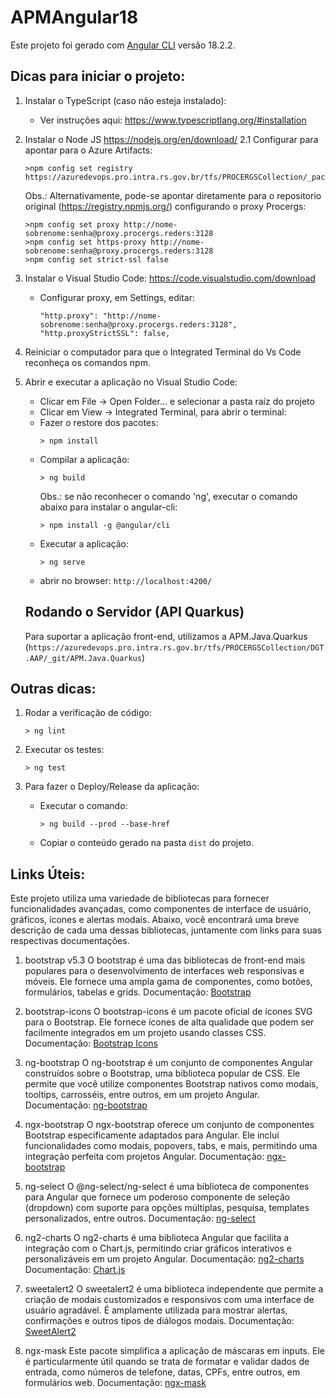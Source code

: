 # APMAngular18

Este projeto foi gerado com [Angular CLI](https://github.com/angular/angular-cli) versão 18.2.2.

## Dicas para iniciar o projeto:

1. Instalar o TypeScript (caso não esteja instalado):

   - Ver instruções aqui: https://www.typescriptlang.org/#installation

2. Instalar o Node JS https://nodejs.org/en/download/
   2.1 Configurar para apontar para o Azure Artifacts:
   ```
   >npm config set registry https://azuredevops.pro.intra.rs.gov.br/tfs/PROCERGSCollection/_packaging/procergs/npm/registry/
   ```
   Obs.: Alternativamente, pode-se apontar diretamente para o repositorio original (https://registry.npmjs.org/) configurando o proxy Procergs:
   ```
   >npm config set proxy http://nome-sobrenome:senha@proxy.procergs.reders:3128
   >npm config set https-proxy http://nome-sobrenome:senha@proxy.procergs.reders:3128
   >npm config set strict-ssl false
   ```
3. Instalar o Visual Studio Code: https://code.visualstudio.com/download
   - Configurar proxy, em Settings, editar:
     ```
     "http.proxy": "http://nome-sobrenome:senha@proxy.procergs.reders:3128",
     "http.proxyStrictSSL": false,
     ```
4. Reiniciar o computador para que o Integrated Terminal do Vs Code reconheça os comandos npm.

5. Abrir e executar a aplicação no Visual Studio Code:

   - Clicar em File -> Open Folder... e selecionar a pasta raíz do projeto
   - Clicar em View -> Integrated Terminal, para abrir o terminal:
   - Fazer o restore dos pacotes:
     ```
     > npm install
     ```
   - Compilar a aplicação:
     ```
     > ng build
     ```
     Obs.: se não reconhecer o comando 'ng', executar o comando abaixo para instalar o angular-cli:
     ```
     > npm install -g @angular/cli
     ```
   - Executar a aplicação:
     ```
     > ng serve
     ```
   - abrir no browser: `http://localhost:4200/`

   ## Rodando o Servidor (API Quarkus)

   Para suportar a aplicação front-end, utilizamos a APM.Java.Quarkus (`https://azuredevops.pro.intra.rs.gov.br/tfs/PROCERGSCollection/DGT.AAP/_git/APM.Java.Quarkus`)

## Outras dicas:

1. Rodar a verificação de código:

   ```
   > ng lint
   ```

2. Executar os testes:

   ```
   > ng test
   ```

3. Para fazer o Deploy/Release da aplicação:
   - Executar o comando:
     ```
     > ng build --prod --base-href
     ```
   - Copiar o conteúdo gerado na pasta `dist` do projeto.

## Links Úteis:

Este projeto utiliza uma variedade de bibliotecas para fornecer funcionalidades avançadas, como componentes de interface de usuário, gráficos, ícones e alertas modais. Abaixo, você encontrará uma breve descrição de cada uma dessas bibliotecas, juntamente com links para suas respectivas documentações.

1. bootstrap v5.3
   O bootstrap é uma das bibliotecas de front-end mais populares para o desenvolvimento de interfaces web responsivas e móveis. Ele fornece uma ampla gama de componentes, como botões, formulários, tabelas e grids.
   Documentação: [Bootstrap](https://getbootstrap.com/docs/5.3/getting-started/introduction/)

2. bootstrap-icons
   O bootstrap-icons é um pacote oficial de ícones SVG para o Bootstrap. Ele fornece ícones de alta qualidade que podem ser facilmente integrados em um projeto usando classes CSS.
   Documentação: [Bootstrap Icons](https://icons.getbootstrap.com/)

3. ng-bootstrap
   O ng-bootstrap é um conjunto de componentes Angular construídos sobre o Bootstrap, uma biblioteca popular de CSS. Ele permite que você utilize componentes Bootstrap nativos como modais, tooltips, carrosséis, entre outros, em um projeto Angular.
   Documentação: [ng-bootstrap](https://ng-bootstrap.github.io/#/home)

4. ngx-bootstrap
   O ngx-bootstrap oferece um conjunto de componentes Bootstrap especificamente adaptados para Angular. Ele inclui funcionalidades como modais, popovers, tabs, e mais, permitindo uma integração perfeita com projetos Angular.
   Documentação: [ngx-bootstrap](https://valor-software.com/ngx-bootstrap/#/components)

5. ng-select
   O @ng-select/ng-select é uma biblioteca de componentes para Angular que fornece um poderoso componente de seleção (dropdown) com suporte para opções múltiplas, pesquisa, templates personalizados, entre outros.
   Documentação: [ng-select](https://www.npmjs.com/package/@ng-select/ng-select)

6. ng2-charts
   O ng2-charts é uma biblioteca Angular que facilita a integração com o Chart.js, permitindo criar gráficos interativos e personalizáveis em um projeto Angular.
   Documentação: [ng2-charts](https://valor-software.com/ng2-charts/)
   Documentação: [Chart.js](https://www.chartjs.org/docs/latest/charts/line.html)

7. sweetalert2
   O sweetalert2 é uma biblioteca independente que permite a criação de modais customizados e responsivos com uma interface de usuário agradável. É amplamente utilizada para mostrar alertas, confirmações e outros tipos de diálogos modais.
   Documentação: [SweetAlert2](https://sweetalert2.github.io/)

8. ngx-mask
   Este pacote simplifica a aplicação de máscaras em inputs. Ele é particularmente útil quando se trata de formatar e validar dados de entrada, como números de telefone, datas, CPFs, entre outros, em formulários web.
   Documentação: [ngx-mask](https://github.com/JsDaddy/ngx-mask/blob/develop/USAGE.md)
